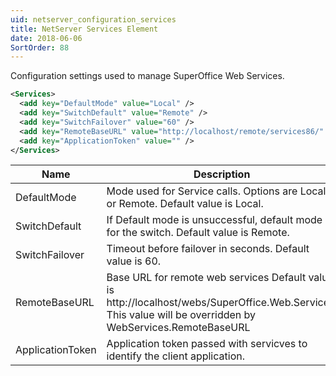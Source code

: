 ```yaml
---
uid: netserver_configuration_services
title: NetServer Services Element
date: 2018-06-06
SortOrder: 88
---
```

Configuration settings used to manage SuperOffice Web Services.

```xml
<Services>
  <add key="DefaultMode" value="Local" />
  <add key="SwitchDefault" value="Remote" />
  <add key="SwitchFailover" value="60" />
  <add key="RemoteBaseURL" value="http://localhost/remote/services86/" />
  <add key="ApplicationToken" value="" />
</Services>
```

|Name|Description|
|------------|-|
|DefaultMode|Mode used for Service calls. Options are Local or Remote. Default value is Local.|
|SwitchDefault|If Default mode is unsuccessful, default mode for the switch. Default value is Remote.|
|SwitchFailover|Timeout before failover in seconds. Default value is 60.|
|RemoteBaseURL|Base URL for remote web services Default value is http://localhost/webs/SuperOffice.Web.Services.  This value will be overridden by WebServices.RemoteBaseURL|
|ApplicationToken|Application token passed with servicves to identify the client application.|
